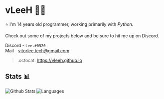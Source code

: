 # vLeeH 👨‍💻 
⭐ I'm 14 years old programmer, working primarily with _Python_. 

Check out some of my projects below and be sure to hit me up on Discord.

Discord - `Lee.#0520` <br>
Mail - <a href="">vitorlee.tech@gmail.com</a>

> :octocat: https://vleeh.github.io

## Stats 📊

<img align="left" alt="Github Stats" src="https://github-readme-stats.vercel.app/api?username=vLeeH&count_private=true&line_height=21&show_icons=true&theme=dark"/> 
<img align="left" alt="Languages" src="https://github-readme-stats.vercel.app/api/top-langs/?username=vLeeH&layout=compact&card_width=250&theme=dark"/>
